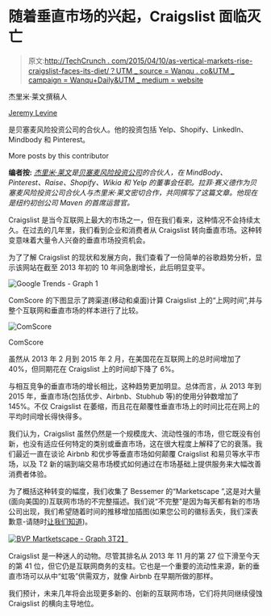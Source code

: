 # 随着垂直市场的兴起，Craigslist 面临灭亡

> 原文:[http://TechCrunch . com/2015/04/10/as-vertical-markets-rise-craigslist-faces-its-diet/？UTM _ source = Wanqu . co&UTM _ campaign = Wanqu+Daily&UTM _ medium = website](http://techcrunch.com/2015/04/10/as-vertical-marketplaces-rise-craigslist-faces-its-demise/?utm_source=wanqu.co&utm_campaign=Wanqu+Daily&utm_medium=website)

杰里米·莱文撰稿人

[Jeremy Levine](https://www.bvp.com/team/jeremy-levine)

是贝塞麦风险投资公司的合伙人。他的投资包括 Yelp、Shopify、LinkedIn、Mindbody 和 Pinterest。

More posts by this contributor

**编者按:** *[杰里米·莱文](http://www.bvp.com/team/jeremy-levine)是[贝塞麦风险投资公司](http://www.bvp.com/)的合伙人，在 MindBody、Pinterest、Raise、Shopify、Wikia 和 Yelp 的董事会任职。拉菲·赛义德作为贝塞麦风险投资公司合伙人与杰里米·莱文密切合作，共同撰写了这篇文章。他现在是纽约初创公司 Maven 的首席运营官。*

Craigslist 是当今互联网上最大的市场之一，但在我们看来，这种情况不会持续太久。在过去的几年里，我们看到企业和消费者从 Craigslist 转向垂直市场。这种转变意味着大量令人兴奋的垂直市场投资机会。

为了了解 Craigslist 的现状和发展方向，我们查看了一份简单的谷歌趋势分析，显示该网站在截至 2013 年初的 10 年间急剧增长，此后明显变平。

![Google Trends - Graph 1](../Images/c08aa51c2e68219d22d62c2d07b17e36.png)

ComScore 的下图显示了跨渠道(移动和桌面)计算 Craigslist 上的“上网时间”,并与整个互联网和垂直市场的样本进行了比较。

![ComScore](../Images/52d265792506a1bf47e313beda787fb5.png)

ComScore

虽然从 2013 年 2 月到 2015 年 2 月，在美国花在互联网上的总时间增加了 40%，但同期花在 Craigslist 上的时间却下降了 6%。

与相互竞争的垂直市场的增长相比，这种趋势更加明显。总体而言，从 2013 年到 2015 年，垂直市场(包括优步、Airbnb、Stubhub 等)的使用分钟数增加了 145%。不仅 Craigslist 在萎缩，而且花在颠覆性垂直市场上的时间比花在网上的平均时间增长得快得多。

我们认为，Craigslist 虽然仍然是一个规模庞大、流动性强的市场，但它既没有创新，也没有适应任何特定的类别或垂直市场，这在很大程度上解释了它的衰落。我们最近一直在谈论 Airbnb 和优步等垂直市场如何颠覆 Craigslist 和易贝等水平市场，以及 T2 新的端到端交易市场模式如何通过在市场基础上提供服务来大幅改善消费者体验。

为了概括这种转变的幅度，我们收集了 Bessemer 的“Marketscape ”,这是对大量(面向美国的)互联网市场的不完整描述。我们说“不完整”是因为每天都有新的市场公司出现，我们希望随着时间的推移增加插图(如果您公司的徽标丢失，我们深表歉意-请随时[让我们知道](mailto:marketplaces@bvp.com))。

[![BVP Martketscape - Graph 3](../Images/b8b4e75285b9ea78000a19a37de5bcc5.png)T2】](https://beta.techcrunch.com/wp-content/uploads/2015/04/bvp-martketscape-graph-3.png)

Craigslist 是一种迷人的动物。尽管其排名从 2013 年 11 月的第 27 位下滑至今天的第 41 位，但它仍是互联网商务的支柱。它也是一个重要的流动性来源，新的垂直市场可以从中“虹吸”供需双方，就像 Airbnb 在早期所做的那样。

我们预计，未来几年将会出现更多新的、创新的互联网市场，它们将共同继续侵蚀 Craigslist 的横向主导地位。